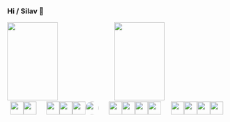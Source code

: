 ### Hi / Silav 👋

<div>
    <img height="180em" width="48%" src="https://github-readme-stats.vercel.app/api?username=mergehez&show_icons=true&include_all_commits=true&count_private=true&theme=cobalt" />
    <img height="180em" width="48%" src="https://github-readme-stats.vercel.app/api/top-langs/?username=mergehez&layout=compact&theme=cobalt&langs_count=7" />
</div>

<div style="display: flex; align-items: center; justify-content:center"><br>
  <img height="30" width="30" src="https://cdn.jsdelivr.net/gh/devicons/devicon/icons/android/android-original.svg" />
  <img height="30" width="30" src="https://cdn.jsdelivr.net/gh/devicons/devicon/icons/java/java-original.svg" />
    &nbsp;&nbsp;&nbsp;&nbsp;&nbsp;&nbsp;
  <img height="30" width="30" src="https://cdn.jsdelivr.net/gh/devicons/devicon/icons/php/php-original.svg" />
  <img height="30" width="30" src="https://cdn.jsdelivr.net/gh/devicons/devicon/icons/mysql/mysql-original.svg" />
  <img height="30" width="30" src="https://cdn.jsdelivr.net/gh/devicons/devicon/icons/laravel/laravel-plain-wordmark.svg" />
  <img height="30" width="30" src="https://avatars.githubusercontent.com/u/59030169?s=200&v=4" style="border-radius:50%" />
    &nbsp;&nbsp;&nbsp;&nbsp;&nbsp;&nbsp;
  <img height="30" width="30" src="https://cdn.jsdelivr.net/gh/devicons/devicon/icons/html5/html5-original.svg" />
    <img height="30" width="30" src="https://cdn.jsdelivr.net/gh/devicons/devicon/icons/javascript/javascript-plain.svg" />
  <img height="30" width="30" src="https://cdn.jsdelivr.net/gh/devicons/devicon/icons/css3/css3-original.svg" />
  <img height="30" width="30" src="https://cdn.jsdelivr.net/gh/devicons/devicon/icons/bootstrap/bootstrap-original.svg" />
    &nbsp;&nbsp;&nbsp;&nbsp;&nbsp;&nbsp;
  <img height="30" width="30" src="https://cdn.jsdelivr.net/gh/devicons/devicon/icons/csharp/csharp-original.svg" />
  <img height="30" width="30" src="https://cdn.jsdelivr.net/gh/devicons/devicon/icons/dotnetcore/dotnetcore-original.svg" />
  <img height="30" width="30" src="https://devblogs.microsoft.com/aspnet/wp-content/uploads/sites/16/2019/04/BrandBlazor_big_with_border.png" />
  <img height="30" width="30" src="https://cdn.iconscout.com/icon/free/png-256/xamarin-282427.png" />
</div>
  
  
  
<!--
**mergehez/mergehez** is a ✨ _special_ ✨ repository because its `README.md` (this file) appears on your GitHub profile.

Here are some ideas to get you started:

- 🔭 I’m currently working on ...
- 🌱 I’m currently learning ...
- 👯 I’m looking to collaborate on ...
- 🤔 I’m looking for help with ...
- 💬 Ask me about ...
- 📫 How to reach me: ...
- 😄 Pronouns: ...
- ⚡ Fun fact: ...
-->
